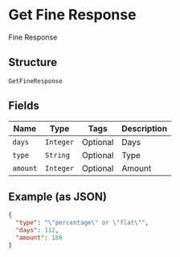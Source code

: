 
# Get Fine Response

Fine Response

## Structure

`GetFineResponse`

## Fields

| Name | Type | Tags | Description |
|  --- | --- | --- | --- |
| `days` | `Integer` | Optional | Days |
| `type` | `String` | Optional | Type |
| `amount` | `Integer` | Optional | Amount |

## Example (as JSON)

```json
{
  "type": "\"percentage\" or \"flat\"",
  "days": 112,
  "amount": 186
}
```


